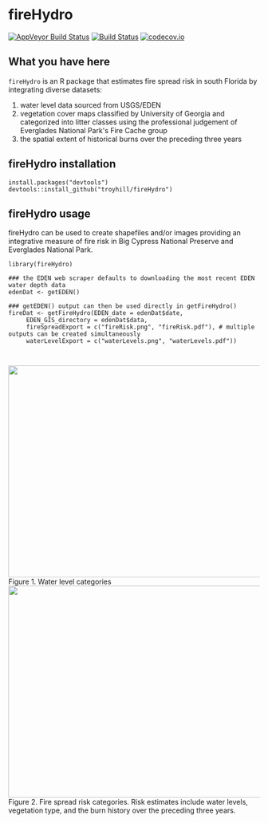 # fireHydro

[![AppVeyor Build Status](https://ci.appveyor.com/api/projects/status/github/troyhill/fireHydro?branch=master&svg=true)](https://ci.appveyor.com/project/troyhill/fireHydro) [![Build Status](https://travis-ci.org/troyhill/fireHydro.svg?branch=master)](https://travis-ci.org/troyhill/fireHydro) [![codecov.io](https://codecov.io/github/troyhill/fireHydro/coverage.svg?branch=master)](https://codecov.io/github/troyhill/fireHydro?branch=master)


## What you have here

`fireHydro` is an R package that estimates fire spread risk in south Florida by integrating diverse datasets:
1. water level data sourced from USGS/EDEN
2. vegetation cover maps classified by University of Georgia and categorized into litter classes using the professional judgement of Everglades National Park's Fire Cache group
3. the spatial extent of historical burns over the preceding three years



## fireHydro installation

```
install.packages("devtools")
devtools::install_github("troyhill/fireHydro")
```


## fireHydro usage

fireHydro can be used to create shapefiles and/or images providing an integrative measure of fire risk in Big Cypress National Preserve and Everglades National Park.

```
library(fireHydro)

### the EDEN web scraper defaults to downloading the most recent EDEN water depth data
edenDat <- getEDEN()
 
### getEDEN() output can then be used directly in getFireHydro()
fireDat <- getFireHydro(EDEN_date = edenDat$date, 
     EDEN_GIS_directory = edenDat$data,
     fireSpreadExport = c("fireRisk.png", "fireRisk.pdf"), # multiple outputs can be created simultaneously
     waterLevelExport = c("waterLevels.png", "waterLevels.pdf"))



```

<img src="https://github.com/troyhill/fireHydro/blob/master/docs/figures/waterLevels.png" width="650" height="425" />
Figure 1. Water level categories  

<img src="https://github.com/troyhill/fireHydro/blob/master/docs/figures/fireRisk.png" width="650" height="425" />
Figure 2. Fire spread risk categories. Risk estimates include water levels, vegetation type, and the burn history over the preceding three years.

      

